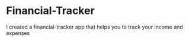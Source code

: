 # Financial-Tracker
I created a financial-tracker app that helps you to track your income and expenses 
